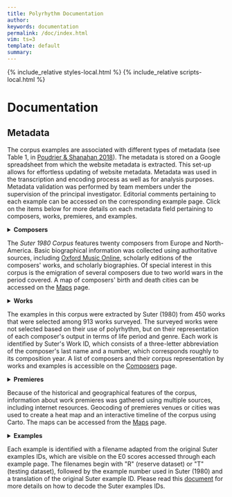 ```yaml
---
title: Polyrhythm Documentation
author: 
keywords: documentation
permalink: /doc/index.html
vim: ts=3
template: default
summary: 
---
```


{% include_relative styles-local.html %}
{% include_relative scripts-local.html %}

# Documentation #


## Metadata ##


The corpus examples are associated with different types of metadata (see Table 1, in [Poudrier &amp; Shanahan 2018](https://drive.google.com/file/d/1LRTjYO4-_HYG4SMHygSoDHgLSHD840Zm/view?usp=sharing)). The metadata is stored on a Google spreadsheet from which the website metadata is extracted. This set-up allows for effortless updating of website metadata. Metadata was used in the transcription and encoding process as well as for analysis purposes. Metadata validation was performed by team members under the supervision of the principal investigator. Editorial comments pertaining to each example can be accessed on the corresponding example page. Click on the items below for more details on each metadata field pertaining to composers, works, premieres, and examples.


<details markdown="1">
<summary style="display:list-item !important"> <b>Composers</b>

The _Suter 1980 Corpus_ features twenty composers from Europe and North-America. Basic biographical information was collected using authoritative sources, including [Oxford Music Online](https://www.oxfordmusiconline.com/), scholarly editions of the composers&#39; works, and scholarly biographies. Of special interest in this corpus is the emigration of several composers due to two world wars in the period covered. A map of composers&#39; birth and death cities can be accessed on the [Maps](/maps/index.md) page.

</summary>

- Composer&#39;s Name
- Composer&#39;s Nationality
- Composer&#39;s Birth Date and Birth Place
- Composer&#39;s Death Date and Death Place

</details>


<details markdown="1">
<summary style="display:list-item !important"> <b>Works</b>

The examples in this corpus were extracted by Suter (1980) from 450 works that were selected among 913 works surveyed.  The surveyed works were not selected based on their use of polyrhythm, but on their representation of each composer&#39;s output in terms of life period and genre. Each work is identified by Suter&#39;s Work ID, which consists of a three-letter abbreviation of the composer&#39;s last name and a number, which corresponds roughly to its composition year. A list of composers and their corpus representation by works and examples is accessible on the [Composers](/composers/index.md) page.

</summary>

- Work Title
- Genre and Subgenre
- Composition Year
- First Publication Year

</details>


<details markdown="1">
<summary style="display:list-item !important"> <b>Premieres</b>

Because of the historical and geographical features of the corpus, information about work premieres was gathered using multiple sources, including internet resources. Geocoding of premieres venues or cities was used to create a heat map and an interactive timeline of the corpus using Carto. The maps can be accessed from the [Maps](/maps/index.md) page.

</summary>

</details>


<details markdown="1">
<summary style="display:list-item !important"> <b>Examples</b>

Each example is identified with a filename adapted from the original Suter examples IDs, which are visible on the E0 scores accessed through each example page. The filenames begin with &quot;R&quot; (reserve dataset) or &quot;T&quot; (testing dataset), followed by the example number used in Suter (1980) and a translation of the original Suter example ID. Please read this [document](https://drive.google.com/file/d/1fzA7iakBfjbyc_Fwsnhsdmyk0lMiCAMp/view?usp=sharing) for more details on how to decode the Suter examples IDs.

</summary>

- Source Work
  - Source Work Full Unit (SWFU)
  - Full Unit Total Measures
  - Full Unit Duration
  - Full Unit Start Time Signature and Time Signature Type
    - The start time signature were extracted from published scores and categorized using standard types (duple, triple, compound, or odd). If the work features changing time signature, only the start time signature was extracted; works without a time signature were categorized as &quot;none&quot;
    - Polymetric times signature were further categorized as &quot;polymetric&quot; (same notated beat has same duration) or &quot;polydurational&quot; (same notated beat has different duration)
  - Full Unit Start Tempo Expression
  - Full Unit Start Notated Beat, Notated Beat Rate, and Mean Beat Rate

- Example
  - Example Start, End, and Total Measures
    - Example measures numbers were extracted from the scores whenever available. For analysis purposes pick-up measures are given a number that correspond to the
  - Example Start Time Signature and Time Signature Type
  - Example Start Time Signature Beat, Notated Beat, Notated Beat Rate, and Mean Beat Rate
  - Example Start Notated Beat, Notated Beat Rate, and NotatedExample Start Tempo Expression
- Audio
  - Naxos Recording Link
  - Example Start and End Time
  - Example Duration

</details>
